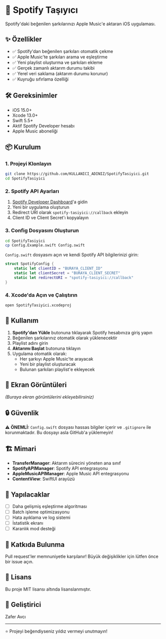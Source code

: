 # 🎵 Spotify Taşıyıcı

Spotify'daki beğenilen şarkılarınızı Apple Music'e aktaran iOS uygulaması.

## ✨ Özellikler

- ✅ Spotify'dan beğenilen şarkıları otomatik çekme
- ✅ Apple Music'te şarkıları arama ve eşleştirme
- ✅ Yeni playlist oluşturma ve şarkıları ekleme
- ✅ Gerçek zamanlı aktarım durumu takibi
- ✅ Yerel veri saklama (aktarım durumu korunur)
- ✅ Kuyruğu sıfırlama özelliği

## 🛠️ Gereksinimler

- iOS 15.0+
- Xcode 13.0+
- Swift 5.5+
- Aktif Spotify Developer hesabı
- Apple Music aboneliği

## 📦 Kurulum

### 1. Projeyi Klonlayın

```bash
git clone https://github.com/KULLANICI_ADINIZ/SpotifyTasiyici.git
cd SpotifyTasiyici
```

### 2. Spotify API Ayarları

1. [Spotify Developer Dashboard](https://developer.spotify.com/dashboard)'a gidin
2. Yeni bir uygulama oluşturun
3. Redirect URI olarak `spotify-tasiyici://callback` ekleyin
4. Client ID ve Client Secret'ı kopyalayın

### 3. Config Dosyasını Oluşturun

```bash
cd SpotifyTasiyici
cp Config.Example.swift Config.swift
```

`Config.swift` dosyasını açın ve kendi Spotify API bilgilerinizi girin:

```swift
struct SpotifyConfig {
    static let clientID = "BURAYA_CLIENT_ID"
    static let clientSecret = "BURAYA_CLIENT_SECRET"
    static let redirectURI = "spotify-tasiyici://callback"
}
```

### 4. Xcode'da Açın ve Çalıştırın

```bash
open SpotifyTasiyici.xcodeproj
```

## 🚀 Kullanım

1. **Spotify'dan Yükle** butonuna tıklayarak Spotify hesabınıza giriş yapın
2. Beğenilen şarkılarınız otomatik olarak yüklenecektir
3. Playlist adını girin
4. **Aktarımı Başlat** butonuna tıklayın
5. Uygulama otomatik olarak:
   - Her şarkıyı Apple Music'te arayacak
   - Yeni bir playlist oluşturacak
   - Bulunan şarkıları playlist'e ekleyecek

## 📱 Ekran Görüntüleri

*(Buraya ekran görüntülerini ekleyebilirsiniz)*

## 🔒 Güvenlik

⚠️ **ÖNEMLİ:** `Config.swift` dosyası hassas bilgiler içerir ve `.gitignore` ile korunmaktadır. Bu dosyayı asla GitHub'a yüklemeyin!

## 🏗️ Mimari

- **TransferManager**: Aktarım sürecini yöneten ana sınıf
- **SpotifyAPIManager**: Spotify API entegrasyonu
- **AppleMusicAPIManager**: Apple Music API entegrasyonu
- **ContentView**: SwiftUI arayüzü

## 📝 Yapılacaklar

- [ ] Daha gelişmiş eşleştirme algoritması
- [ ] Batch işleme optimizasyonu
- [ ] Hata ayıklama ve log sistemi
- [ ] İstatistik ekranı
- [ ] Karanlık mod desteği

## 🤝 Katkıda Bulunma

Pull request'ler memnuniyetle karşılanır! Büyük değişiklikler için lütfen önce bir issue açın.

## 📄 Lisans

Bu proje MIT lisansı altında lisanslanmıştır.

## 👤 Geliştirici

Zafer Avcı

---

⭐ Projeyi beğendiyseniz yıldız vermeyi unutmayın!

